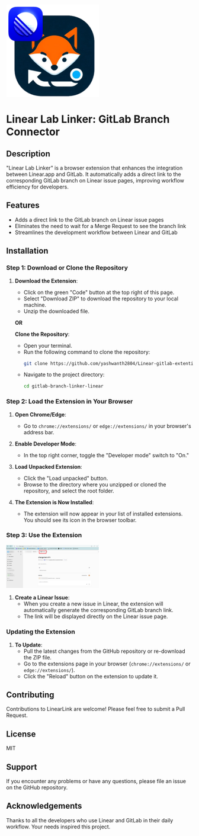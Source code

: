
[<img src="logo.png" width="250"/>](logo.png)
# Linear Lab Linker: GitLab Branch Connector

## Description

"Linear Lab Linker" is a browser extension that enhances the integration between Linear.app and GitLab. It automatically adds a direct link to the corresponding GitLab branch on Linear issue pages, improving workflow efficiency for developers.

## Features

- Adds a direct link to the GitLab branch on Linear issue pages
- Eliminates the need to wait for a Merge Request to see the branch link
- Streamlines the development workflow between Linear and GitLab

## Installation

### Step 1: Download or Clone the Repository

1. **Download the Extension**: 
   - Click on the green "Code" button at the top right of this page.
   - Select "Download ZIP" to download the repository to your local machine.
   - Unzip the downloaded file.

   **OR**

   **Clone the Repository**:
   - Open your terminal.
   - Run the following command to clone the repository:
     ```bash
     git clone https://github.com/yashwanth2804/Linear-gitlab-extention.git
     ```
   - Navigate to the project directory:
     ```bash
     cd gitlab-branch-linker-linear
     ```

### Step 2: Load the Extension in Your Browser

1. **Open Chrome/Edge**:
   - Go to `chrome://extensions/` or `edge://extensions/` in your browser's address bar.

2. **Enable Developer Mode**:
   - In the top right corner, toggle the "Developer mode" switch to "On."

3. **Load Unpacked Extension**:
   - Click the "Load unpacked" button.
   - Browse to the directory where you unzipped or cloned the repository, and select the root folder.

4. **The Extension is Now Installed**:
   - The extension will now appear in your list of installed extensions. You should see its icon in the browser toolbar.

### Step 3: Use the Extension

[<img src="usage.png" width="250"/>](usage.png)

1. **Create a Linear Issue**:
   - When you create a new issue in Linear, the extension will automatically generate the corresponding GitLab branch link.
   - The link will be displayed directly on the Linear issue page.

### Updating the Extension

1. **To Update**:
   - Pull the latest changes from the GitHub repository or re-download the ZIP file.
   - Go to the extensions page in your browser (`chrome://extensions/` or `edge://extensions/`).
   - Click the "Reload" button on the extension to update it.
 

## Contributing

Contributions to LinearLink are welcome! Please feel free to submit a Pull Request.

## License

MIT

## Support

If you encounter any problems or have any questions, please file an issue on the GitHub repository.

## Acknowledgements

Thanks to all the developers who use Linear and GitLab in their daily workflow. Your needs inspired this project.